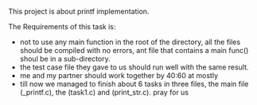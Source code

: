 This project is about printf implementation.

The Requirements of this task is:
- not to use any main function in the root of the directory, all the files should be compiled with no errors, ant file that contains a main func() shoul be in a sub-directory.
- the test case file they gave to us should run well with the same result.
- me and my partner should work together by 40:60 at mostly
- till now we managed to finish about 6 tasks in three files, the main file (_printf.c), the (task1.c) and (print_str.c).
pray for us
